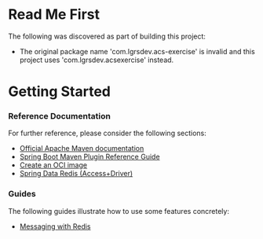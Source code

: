 # Read Me First
The following was discovered as part of building this project:

* The original package name 'com.lgrsdev.acs-exercise' is invalid and this project uses 'com.lgrsdev.acsexercise' instead.

# Getting Started

### Reference Documentation
For further reference, please consider the following sections:

* [Official Apache Maven documentation](https://maven.apache.org/guides/index.html)
* [Spring Boot Maven Plugin Reference Guide](https://docs.spring.io/spring-boot/docs/2.3.0.M3/maven-plugin/html/)
* [Create an OCI image](https://docs.spring.io/spring-boot/docs/2.3.0.M3/maven-plugin/html/#build-image)
* [Spring Data Redis (Access+Driver)](https://docs.spring.io/spring-boot/docs/2.2.6.RELEASE/reference/htmlsingle/#boot-features-redis)

### Guides
The following guides illustrate how to use some features concretely:

* [Messaging with Redis](https://spring.io/guides/gs/messaging-redis/)


